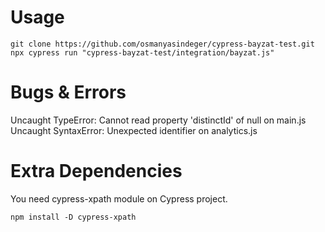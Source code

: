﻿# Usage

    git clone https://github.com/osmanyasindeger/cypress-bayzat-test.git
    npx cypress run "cypress-bayzat-test/integration/bayzat.js"
    
# Bugs & Errors

Uncaught TypeError: Cannot read property 'distinctId' of null on main.js
Uncaught SyntaxError: Unexpected identifier on analytics.js

# Extra Dependencies

You need cypress-xpath module on Cypress project.

    npm install -D cypress-xpath

